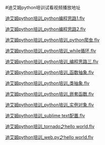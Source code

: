 #迪艾姆python培训试看视频播放地址


[迪艾姆python培训_python编程思路1.flv ](http://www.tudou.com/programs/view/UJAiXBoakWM/)


[迪艾姆python培训_python编程思路2.flv ](http://www.tudou.com/programs/view/C2z57OT8GZk/)


[迪艾姆python培训_python培训_python爬虫.flv ](http://www.tudou.com/programs/view/SXgshk-sYbw/)


[迪艾姆python培训_python培训_while循环.flv](http://www.tudou.com/programs/view/hKW7VEmTDKg)


[迪艾姆python培训_python培训_编程思路三.flv](http://www.tudou.com/programs/view/q9X8jE3SwzA/)


[迪艾姆python培训_python培训_函数抽象.flv](http://v.youku.com/v_show/id_XNTI1NTIyODE2.html)


[迪艾姆python培训_python培训_类抽象.flv]()


[迪艾姆python培训_python培训_嵌套函数.flv](http://www.tudou.com/programs/view/rhY9GCpr1cc)


[迪艾姆python培训_python培训_实例对象.flv ](http://v.youku.com/v_show/id_XNjgxNjgxMTE2.html)


[迪艾姆python培训_sublime text配置.flv](http://v.youku.com/v_show/id_XNjgxNjgwNDU2.html)

[迪艾姆python培训_tornado之hello world.flv](http://v.youku.com/v_show/id_XNjgxNjgxOTA0.html)

[迪艾姆python培训_web.py之hello world.flv](http://v.youku.com/v_show/id_XNjgxNjgyNTMy.html)










